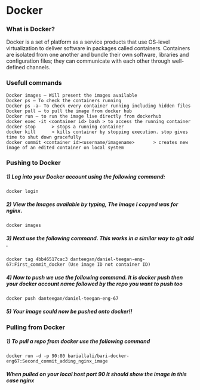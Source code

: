 # Docker

### What is Docker?
Docker is a set of platform as a service products that use OS-level virtualization to deliver software in packages called containers. Containers are isolated from one another and bundle their own software, libraries and configuration files; they can communicate with each other through well-defined channels.

### Usefull commands
```
Docker images – Will present the images available
Docker ps – To check the containers running
Docker ps -a– To check every container running including hidden files
Docker pull – to pull the image from docker hub
Docker run – to run the image live directly from dockerhub
docker exec -it <container id> bash > to access the running container
docker stop      > stops a running container
docker kill      > kills container by stopping execution. stop gives time to shut down gracefully
docker commit <container id><username/imagename>       > creates new image of an edited container on local system

```

### Pushing to Docker

##### 1) Log into your Docker account using the following command:

```docker login```

##### 2) View the Images available by typing, The image I copyed was for nginx. 

```docker images```

##### 3) Next use the following command. This works in a similar way to git add .

```docker tag 4bb46517cac3 danteegan/daniel-teegan-eng-67:First_commit_docker (Use image ID not container ID)```

##### 4) Now to push we use the following command. It is docker push then your docker account name followed by the repo you want to push too

```docker push danteegan/daniel-teegan-eng-67```

##### 5) Your image sould now be pushed onto docker!!

### Pulling from Docker

##### 1) To pull a repo from docker use the following command

``` docker run -d -p 90:80 bariallali/bari-docker-eng67:Second_commit_adding_nginx_image ```

##### When pulled on your local host port 90 It should show the image in this case nginx
